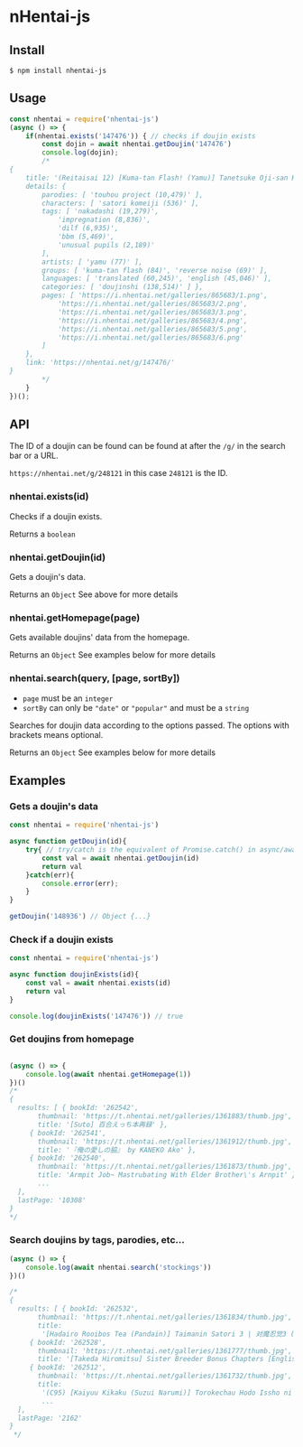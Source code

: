 # nHentai-js

## Install
```
$ npm install nhentai-js
```

## Usage
```js
const nhentai = require('nhentai-js')
(async () => {
    if(nhentai.exists('147476')) { // checks if doujin exists
        const dojin = await nhentai.getDoujin('147476')
        console.log(dojin);
        /*
{
	title: '(Reitaisai 12) [Kuma-tan Flash! (Yamu)] Tanetsuke Oji-san Hazard | Jizz Geezer Hazard (Touhou Project) [English]',
	details: {
		parodies: [ 'touhou project (10,479)' ],
		characters: [ 'satori komeiji (536)' ],
		tags: [ 'nakadashi (19,279)',
			'impregnation (8,836)',
			'dilf (6,935)',
			'bbm (5,469)',
			'unusual pupils (2,189)'
		],
		artists: [ 'yamu (77)' ],
		groups: [ 'kuma-tan flash (84)', 'reverse noise (69)' ],
		languages: [ 'translated (60,245)', 'english (45,046)' ],
		categories: [ 'doujinshi (138,514)' ] },
		pages: [ 'https://i.nhentai.net/galleries/865683/1.png',
			'https://i.nhentai.net/galleries/865683/2.png',
			'https://i.nhentai.net/galleries/865683/3.png',
			'https://i.nhentai.net/galleries/865683/4.png',
			'https://i.nhentai.net/galleries/865683/5.png',
			'https://i.nhentai.net/galleries/865683/6.png'
		]
	},
	link: 'https://nhentai.net/g/147476/'
}
		*/
    }
})();
```

## API

The ID of a doujin can be found can be found at after the `/g/` in the search bar or a URL.

`https://nhentai.net/g/248121` in this case `248121` is the ID.

### nhentai.exists(id)

Checks if a doujin exists.

Returns a `boolean`

### nhentai.getDoujin(id)

Gets a doujin's data.

Returns an `Object` See above for more details

### nhentai.getHomepage(page)

Gets available doujins' data from the homepage.

Returns an `Object` See examples below for more details

### nhentai.search(query, [page, sortBy])

- `page` must be an `integer`
- `sortBy` can only be `"date"` or `"popular"` and must be a `string`

Searches for doujin data according to the options passed.
The options with brackets means optional.

Returns an `Object` See examples below for more details

## Examples

### Gets a doujin's data

```js
const nhentai = require('nhentai-js')

async function getDoujin(id){
	try{ // try/catch is the equivalent of Promise.catch() in async/await
		const val = await nhentai.getDoujin(id)
		return val
	}catch(err){
		console.error(err);
	}
}

getDoujin('148936') // Object {...}
```

### Check if a doujin exists

```js
const nhentai = require('nhentai-js')

async function doujinExists(id){
	const val = await nhentai.exists(id)
	return val
}

console.log(doujinExists('147476')) // true
```

### Get doujins from homepage

```js

(async () => {
    console.log(await nhentai.getHomepage(1))
})()
/*
{
  results: [ { bookId: '262542',
       thumbnail: 'https://t.nhentai.net/galleries/1361883/thumb.jpg',
       title: '[Suto] 百合えっち本再録' },
     { bookId: '262541',
       thumbnail: 'https://t.nhentai.net/galleries/1361912/thumb.jpg',
       title: '『俺の愛しの脇』 by KANEKO Ako' },
     { bookId: '262540',
       thumbnail: 'https://t.nhentai.net/galleries/1361873/thumb.jpg',
       title: 'Armpit Job~ Mastrubating With Elder Brother\'s Arnpit' }
       ...
  ],
  lastPage: '10308'
}
*/
```

### Search doujins by tags, parodies, etc...

```js
(async () => {
    console.log(await nhentai.search('stockings'))
})()

/*
{
  results: [ { bookId: '262532',
       thumbnail: 'https://t.nhentai.net/galleries/1361834/thumb.jpg',
       title:
        '[Hadairo Rooibos Tea (Pandain)] Taimanin Satori 3 | 对魔忍觉3 (Touhou Project) [Chinese] [布洛基个人汉化] [Digital]' },
     { bookId: '262528',
       thumbnail: 'https://t.nhentai.net/galleries/1361777/thumb.jpg',
       title: '[Takeda Hiromitsu] Sister Breeder Bonus Chapters [English]' },
     { bookId: '262512',
       thumbnail: 'https://t.nhentai.net/galleries/1361732/thumb.jpg',
       title:
        '(C95) [Kaiyuu Kikaku (Suzui Narumi)] Torokechau Hodo Issho ni Isasete (Kantai Collection -KanColle-)' }
        ...
  ],
  lastPage: '2162'
}
 */
```